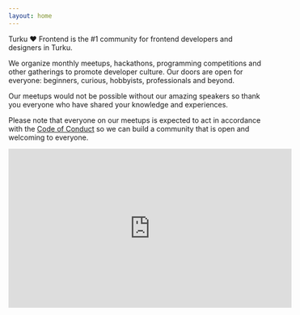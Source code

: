 ```yaml
---
layout: home
---
```


Turku &hearts; Frontend is the #1 community for frontend developers and designers in Turku.

We organize monthly meetups, hackathons, programming competitions and other gatherings to promote developer culture. Our doors are open for everyone: beginners, curious, hobbyists, professionals and beyond.

Our meetups would not be possible without our amazing speakers so thank you everyone who have shared your knowledge and experiences.

Please note that everyone on our meetups is expected to act in accordance with the [Code of Conduct](/code-of-conduct) so we can build a community that is open and welcoming to everyone.

<iframe width="560" height="315" src="https://www.youtube-nocookie.com/embed/Me2-qBjtw6w" frameborder="0" allow="accelerometer; autoplay; encrypted-media; gyroscope; picture-in-picture" allowfullscreen></iframe>
